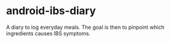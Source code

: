 android-ibs-diary
=================

A diary to log everyday meals. The goal is then to pinpoint which ingredients causes IBS symptoms.
